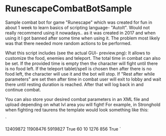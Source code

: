 # RunescapeCombatBotSample
Sample combat bot for game "Runescape" which was created for fun in about 1 week to learn basics of scripting language- "AutoIt".
Would not really recommend using it nowadays.. as it was created in 2017 and when using it I got banned after some time when using it. The problem most likely was that there needed more random actions to be performed. 

What this script includes (see the actual GUI- preview.png):
It allows to customize the food, enemies and teleport. 
The total time in combat can also be set. If the provided time is empty then the character will fight until there is no food left.
If the teleport tablet/spell is chosen then after there is no food left, the character will use it and the bot will stop.
If "Rest after while parameters" are set then after time in combat user will exit to lobby and wait there until resting duration is reached. After that will log back in and continue combat.

You can also store your desired combat parameters in an XML file and upload depending on what lvl area you will fight!
For example, in Stronghold when fighting red taurens the template would look something like this:

`<?xml version="1.0"?><RSCombatBot>
<Params>
<Param name="FoodColor">
<Color>12409872</Color>
</Param>
<Param name="EnemyTarget">
<Color>11908476</Color>
</Param>
<Param name="TeleportToHome">
<Color>5919827</Color>
<Enabled>True</Enabled>
</Param>
<Param name="TakeABreakAfterSomeTime">
<FightingDuration>60</FightingDuration>
<RestingDuration>10</RestingDuration>
<ExitToLobbyButtonPosX>1276</ExitToLobbyButtonPosX>
<ExitToLobbyButtonPosY>856</ExitToLobbyButtonPosY>
<Enabled>True</Enabled>
</Param>
</Params>
</RSCombatBot>`

